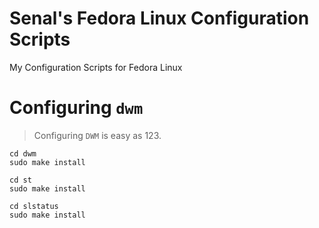 # Senal's Fedora Linux Configuration Scripts

My Configuration Scripts for Fedora Linux



# Configuring `dwm`

> Configuring `DWM` is easy as 123. 

```shell
cd dwm
sudo make install
```

```shell
cd st
sudo make install
```

```shell
cd slstatus
sudo make install
```
